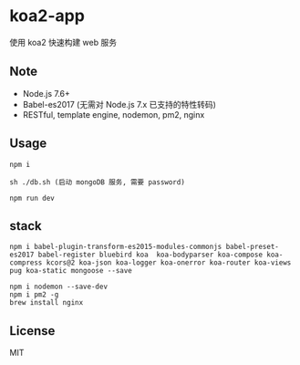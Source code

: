 # koa2-app
使用 koa2 快速构建 web 服务

## Note
- Node.js 7.6+ 
- Babel-es2017 (无需对 Node.js 7.x 已支持的特性转码)
- RESTful, template engine, nodemon, pm2, nginx 

## Usage
```
npm i 

sh ./db.sh (启动 mongoDB 服务, 需要 password)

npm run dev
```

## stack
```
npm i babel-plugin-transform-es2015-modules-commonjs babel-preset-es2017 babel-register bluebird koa  koa-bodyparser koa-compose koa-compress kcors@2 koa-json koa-logger koa-onerror koa-router koa-views pug koa-static mongoose --save

npm i nodemon --save-dev
npm i pm2 -g
brew install nginx
```

## License
MIT